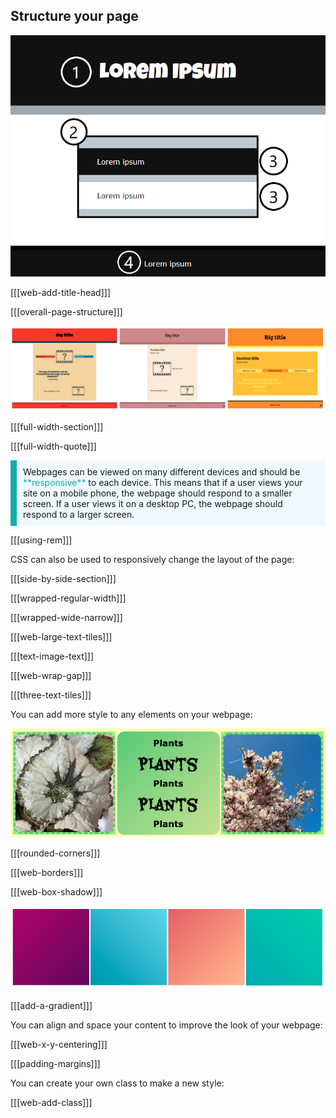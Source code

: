 ## Structure your page

![A labelled image of a webpage. A '1' is placed over the header area at the top. A '2' is placed to show the main content of the page. A '3' is placed to show a section of content. A '4' is placed to show the footer at the bottom of the page.](images/structure-diagram.png)

[[[web-add-title-head]]]

[[[overall-page-structure]]]

![A strip of three images showing different sets of three sections and different colour palettes.](images/example-layouts.png)

[[[full-width-section]]]

[[[full-width-quote]]]

<p style="border-left: solid; border-width:10px; border-color: #0faeb0; background-color: aliceblue; padding: 10px;">
Webpages can be viewed on many different devices and should be <span style="color: #0faeb0">**responsive**</span> to each device. This means that if a user views your site on a mobile phone, the webpage should respond to a smaller screen. If a user views it on a desktop PC, the webpage should respond to a larger screen. 
</p>

[[[using-rem]]]

CSS can also be used to responsively change the layout of the page: 

[[[side-by-side-section]]]

[[[wrapped-regular-width]]]

[[[wrapped-wide-narrow]]]

[[[web-large-text-tiles]]]

[[[text-image-text]]]

[[[web-wrap-gap]]]

[[[three-text-tiles]]]

You can add more style to any elements on your webpage:

![A strip of examples with gradients, dashed borders, and rounded corners.](images/borders-corners.png)

[[[rounded-corners]]]

[[[web-borders]]]

[[[web-box-shadow]]]

![A strip of gradients using different colour palettes.](images/gradients.png)

[[[add-a-gradient]]]

You can align and space your content to improve the look of your webpage:

[[[web-x-y-centering]]]

[[[padding-margins]]]

You can create your own class to make a new style:

[[[web-add-class]]]

